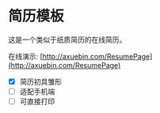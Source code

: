 # 简历模板

这是一个类似于纸质简历的在线简历。

在线演示: [http://axuebin.com/ResumePage](http://axuebin.com/ResumePage)

* [x] 简历初具雏形
* [ ] 适配手机端
* [ ] 可直接打印